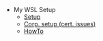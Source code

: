 - My WSL Setup
  - [Setup](Setup.md)
  - [Corp. setup (cert. issues)](corpSetup.md)
  - [HowTo](HowTo.md)
